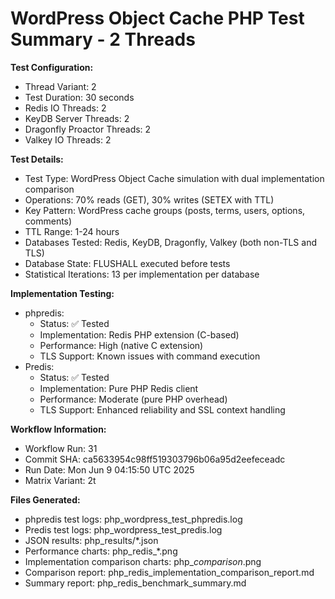 # WordPress Object Cache PHP Test Summary - 2 Threads

**Test Configuration:**
- Thread Variant: 2
- Test Duration: 30 seconds
- Redis IO Threads: 2
- KeyDB Server Threads: 2
- Dragonfly Proactor Threads: 2
- Valkey IO Threads: 2

**Test Details:**
- Test Type: WordPress Object Cache simulation with dual implementation comparison
- Operations: 70% reads (GET), 30% writes (SETEX with TTL)
- Key Pattern: WordPress cache groups (posts, terms, users, options, comments)
- TTL Range: 1-24 hours
- Databases Tested: Redis, KeyDB, Dragonfly, Valkey (both non-TLS and TLS)
- Database State: FLUSHALL executed before tests
- Statistical Iterations: 13 per implementation per database

**Implementation Testing:**
- phpredis: 
  - Status: ✅ Tested
  - Implementation: Redis PHP extension (C-based)
  - Performance: High (native C extension)
  - TLS Support: Known issues with command execution
- Predis: 
  - Status: ✅ Tested
  - Implementation: Pure PHP Redis client
  - Performance: Moderate (pure PHP overhead)
  - TLS Support: Enhanced reliability and SSL context handling

**Workflow Information:**
- Workflow Run: 31
- Commit SHA: ca5633954c98ff519303796b06a95d2eefeceadc
- Run Date: Mon Jun  9 04:15:50 UTC 2025
- Matrix Variant: 2t

**Files Generated:**
- phpredis test logs: php_wordpress_test_phpredis.log
- Predis test logs: php_wordpress_test_predis.log
- JSON results: php_results/*.json
- Performance charts: php_redis_*.png
- Implementation comparison charts: php_*comparison*.png
- Comparison report: php_redis_implementation_comparison_report.md
- Summary report: php_redis_benchmark_summary.md
